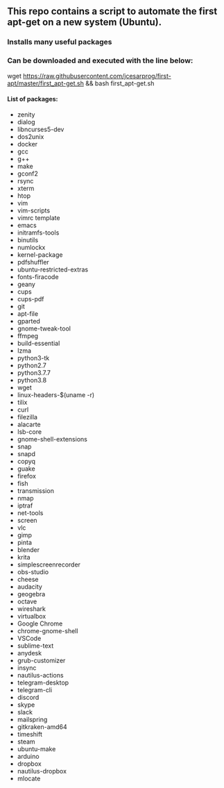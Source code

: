 ## This repo contains a script to automate the first apt-get on a new system (Ubuntu).
### Installs many useful packages

### Can be downloaded and executed with the line below:
wget https://raw.githubusercontent.com/jcesarprog/first-apt/master/first_apt-get.sh && bash first_apt-get.sh

#### List of packages: 
* zenity 
* dialog 
* libncurses5-dev 
* dos2unix
* docker
* gcc 
* g++ 
* make
* gconf2 
* rsync 
* xterm 
* htop 
* vim 
* vim-scripts 
* vimrc template
* emacs 
* initramfs-tools 
* binutils 
* numlockx 
* kernel-package 
* pdfshuffler 
* ubuntu-restricted-extras 
* fonts-firacode 
* geany 
* cups 
* cups-pdf 
* git 
* apt-file 
* gparted 
* gnome-tweak-tool 
* ffmpeg 
* build-essential 
* lzma 
* python3-tk 
* python2.7 
* python3.7.7
* python3.8
* wget 
* linux-headers-$(uname -r) 
* tilix 
* curl 
* filezilla 
* alacarte 
* lsb-core 
* gnome-shell-extensions 
* snap 
* snapd 
* copyq 
* guake 
* firefox 
* fish 
* transmission 
* nmap 
* iptraf 
* net-tools 
* screen 
* vlc 
* gimp 
* pinta 
* blender 
* krita 
* simplescreenrecorder 
* obs-studio 
* cheese 
* audacity 
* geogebra 
* octave 
* wireshark 
* virtualbox 
* Google Chrome 
* chrome-gnome-shell 
* VSCode 
* sublime-text 
* anydesk 
* grub-customizer 
* insync 
* nautilus-actions 
* telegram-desktop 
* telegram-cli 
* discord 
* skype 
* slack 
* mailspring 
* gitkraken-amd64 
* timeshift 
* steam 
* ubuntu-make 
* arduino 
* dropbox 
* nautilus-dropbox  
* mlocate